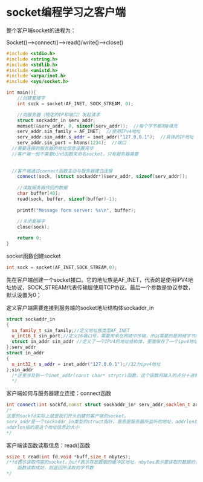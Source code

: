 # socket编程学习之客户端

整个客户端socket的进程为：

Socket()-->connect()-->read()/write()-->close()

```c++
#include <stdio.h>
#include <string.h>
#include <stdlib.h>
#include <unistd.h>
#include <arpa/inet.h>
#include <sys/socket.h>

int main(){
    //创建套接字
    int sock = socket(AF_INET, SOCK_STREAM, 0);

    //向服务器（特定的IP和端口）发起请求
    struct sockaddr_in serv_addr;
    memset(&serv_addr, 0, sizeof(serv_addr));  //每个字节都用0填充
    serv_addr.sin_family = AF_INET;  //使用IPv4地址
    serv_addr.sin_addr.s_addr = inet_addr("127.0.0.1");  //具体的IP地址
    serv_addr.sin_port = htons(1234);  //端口
  //需要连接的服务器的地址信息设置完毕
  //客户端一般不需要bind函数来命名socket，只有服务器需要
  
  
  //客户端通过connect函数主动与服务器建立连接
    connect(sock, (struct sockaddr*)&serv_addr, sizeof(serv_addr));
   
    //读取服务器传回的数据
    char buffer[40];
    read(sock, buffer, sizeof(buffer)-1);
   
    printf("Message form server: %s\n", buffer);
   
    //关闭套接字
    close(sock);

    return 0;
}
```

socket函数创建socket

```c++
int sock = socket(AF_INET,SOCK_STREAM,0);
```

​	先在客户端创建一个socket接口。它的地址族是AF_INET，代表的是使用IPV4地址协议，SOCK_STREAM代表传输层使用TCP协议。最后一个参数是协议参数，默认设置为0；

定义客户端需要连接到服务端的socket地址结构体sockaddr_in

```c++
struct sockaddr_in
{
  sa_family_t sin_family;//定义地址族类型AF_INET
  u_int16_t sin_port;//定义16端口号，需要用来在网络中传输，所以需要的是网络字节序，也就是大端序
  struct in_addr sin_addr //定义了一个IPV4的地址结构体，里面保存了一个ipv4地址;
};serv_addr
struct in_addr
{
  u_int32_t s_addr = inet_addr("127.0.0.1");//32为ipv4地址
};sin_addr
  /*这里涉及到一个inet_addr(const char* strptr)函数，这个函数将输入的点分十进制的ip地址转化为网络字节序表示的ipv4地址
  */
```

客户端如何与服务器建立连接：connect函数

```c++
int connect(int sockfd,const struct sockaddr_in* serv_addr,socklen_t addrlen);
/*
这里的sockfd实际上就是我们开头创建的客户端的socket。
serv_addr是一个sockaddr_in类型的struct指针，意思是服务器所监听的地址，addrlen指的是地址的长度，指定了客户端所要连接的服务器的地址信息。
addrlen指的是这个地址信息的大小
*/
```

客户端读函数读取信息：read()函数

```c++
ssize_t read(int fd,void *buff,size_t nbytes);
/*fd表示读取内容的socket，buff表示存放数据的缓冲区地址，nbytes表示要读取的数据的长度。
	函数读取成功，则返回所读取的字节数
*/
```

